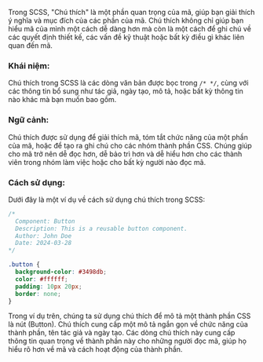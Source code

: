 Trong SCSS, "Chú thích" là một phần quan trọng của mã, giúp bạn giải thích ý nghĩa và mục đích của các phần của mã. Chú thích không chỉ giúp bạn hiểu mã của mình một cách dễ dàng hơn mà còn là một cách để ghi chú về các quyết định thiết kế, các vấn đề kỹ thuật hoặc bất kỳ điều gì khác liên quan đến mã.

### Khái niệm:

Chú thích trong SCSS là các dòng văn bản được bọc trong `/* */`, cùng với các thông tin bổ sung như tác giả, ngày tạo, mô tả, hoặc bất kỳ thông tin nào khác mà bạn muốn bao gồm.

### Ngữ cảnh:

Chú thích được sử dụng để giải thích mã, tóm tắt chức năng của một phần của mã, hoặc để tạo ra ghi chú cho các nhóm thành phần CSS. Chúng giúp cho mã trở nên dễ đọc hơn, dễ bảo trì hơn và dễ hiểu hơn cho các thành viên trong nhóm làm việc hoặc cho bất kỳ người nào đọc mã.

### Cách sử dụng:

Dưới đây là một ví dụ về cách sử dụng chú thích trong SCSS:

```scss
/*
  Component: Button
  Description: This is a reusable button component.
  Author: John Doe
  Date: 2024-03-28
*/

.button {
  background-color: #3498db;
  color: #ffffff;
  padding: 10px 20px;
  border: none;
}
```

Trong ví dụ trên, chúng ta sử dụng chú thích để mô tả một thành phần CSS là nút (Button). Chú thích cung cấp một mô tả ngắn gọn về chức năng của thành phần, tên tác giả và ngày tạo. Các dòng chú thích này cung cấp thông tin quan trọng về thành phần này cho những người đọc mã, giúp họ hiểu rõ hơn về mã và cách hoạt động của thành phần.
